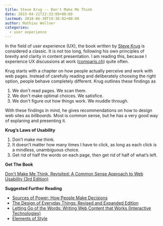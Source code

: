```yaml
---
title: Steve Krug -- Don't Make Me Think
date: 2015-04-21T22:33:09+00:00
lastmod: 2018-06-30T19:30:02+00:00
author: Mathias Wellner
categories:
  - user experience
---
```

In the field of user experience (UX), the book written by <a href="https://en.wikipedia.org/wiki/Steve_Krug" title="Steve Krug" target="_blank">Steve Krug</a> is considered a classic. It is not too long, following his own principles of brevity and clarity in content presentation. I am reading this, because I experience UX discussions at work (<a href="http://comparis.ch" title="comparis.ch" target="_blank">comparis.ch</a>) quite often. 

Krug starts with a chapter on how people actually perceive and work with web pages. Instead of carefully reading and deliberately choosing the right option, people behave completely different. Krug outlines these findings as

  1. We don't read pages. We scan them.
  2. We don't make optimal choices. We satisfice.
  3. We don't figure out how things work. We muddle through.

With these findings in mind, he gives recommendations on how to design web sites as _billboards_. Most is common sense, but he has a very good way of explaning and presenting it. 

**Krug&#8217;s Laws of Usability**

  1. Don&#8217;t make me think.
  2. It doesn&#8217;t matter how many times I have to click, as long as each click is a mindless, unambiguous choice.
  3. Get rid of half the words on each page, then get rid of half of what&#8217;s left.

**Get The Book**

[Don't Make Me Think, Revisited: A Common Sense Approach to Web Usability (3rd Edition)](http://www.amazon.de/gp/product/B00HJUBRPG/ref=as_li_tl?ie=UTF8&camp=1638&creative=19454&creativeASIN=B00HJUBRPG&linkCode=as2&tag=mathiaswellne-21&linkId=E5JMWR7SYRUC4MAB)<img src="http://ir-de.amazon-adsystem.com/e/ir?t=mathiaswellne-21&#038;l=as2&#038;o=3&#038;a=B00HJUBRPG" width="1" height="1" border="0" alt="" style="border:none !important; margin:0px !important;" />

**Suggested Further Reading**

  * [Sources of Power: How People Make Decisions](http://www.amazon.de/gp/product/B002V1I69S/ref=as_li_tl?ie=UTF8&camp=1638&creative=19454&creativeASIN=B002V1I69S&linkCode=as2&tag=mathiaswellne-21&linkId=BWY3NZLX2SYCDTHD)<img src="http://ir-de.amazon-adsystem.com/e/ir?t=mathiaswellne-21&#038;l=as2&#038;o=3&#038;a=B002V1I69S" width="1" height="1" border="0" alt="" style="border:none !important; margin:0px !important;" />
  * [The Design of Everyday Things: Revised and Expanded Edition](http://www.amazon.de/gp/product/B00E257T6C/ref=as_li_tl?ie=UTF8&camp=1638&creative=19454&creativeASIN=B00E257T6C&linkCode=as2&tag=mathiaswellne-21&linkId=WDZJSF3J2EKRLOCG)<img src="http://ir-de.amazon-adsystem.com/e/ir?t=mathiaswellne-21&#038;l=as2&#038;o=3&#038;a=B00E257T6C" width="1" height="1" border="0" alt="" style="border:none !important; margin:0px !important;" />
  * [Letting Go of the Words: Writing Web Content that Works (Interactive Technologies)](http://www.amazon.de/gp/product/B005NZ5K0W/ref=as_li_tl?ie=UTF8&camp=1638&creative=19454&creativeASIN=B005NZ5K0W&linkCode=as2&tag=mathiaswellne-21&linkId=3ON3RUWMNDVQGCB7)<img src="http://ir-de.amazon-adsystem.com/e/ir?t=mathiaswellne-21&#038;l=as2&#038;o=3&#038;a=B005NZ5K0W" width="1" height="1" border="0" alt="" style="border:none !important; margin:0px !important;" />
  * [Elements of Style](http://www.amazon.de/gp/product/B00AMXXNBI/ref=as_li_tl?ie=UTF8&camp=1638&creative=19454&creativeASIN=B00AMXXNBI&linkCode=as2&tag=mathiaswellne-21&linkId=SS7KFFB7BAZS4AT3)<img src="http://ir-de.amazon-adsystem.com/e/ir?t=mathiaswellne-21&#038;l=as2&#038;o=3&#038;a=B00AMXXNBI" width="1" height="1" border="0" alt="" style="border:none !important; margin:0px !important;" />